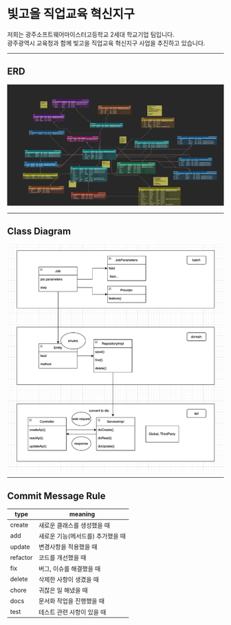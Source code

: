 # 빛고을 직업교육 혁신지구

저희는 광주소프트웨어마이스터고등학교 2세대 학교기업 팀입니다.  
광주광역시 교육청과 함께 빛고을 직업교육 혁신지구 사업을 추진하고 있습니다.

---

## ERD

![](./assets/img/bitgoeul_erd.png)

---

## Class Diagram

![](./assets/img/project_diagram.png)

--- 

## Commit Message Rule

type | meaning |
--|--
create | 새로운 클래스를 생성했을 때
add | 새로운 기능(메서드를) 추가했을 때
update | 변경사항을 적용했을 때
refactor | 코드를 개선했을 때
fix | 버그, 이슈를 해결했을 때
delete | 삭제한 사항이 생겼을 때
chore | 귀찮은 일 해냈을 때
docs | 문서화 작업을 진행했을 때
test | 테스트 관련 사항이 있을 때